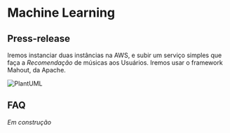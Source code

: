 # Machine Learning

## Press-release

Iremos instanciar duas instâncias na AWS, e subir um serviço simples que faça a _Recomendação_ de músicas aos Usuários. Iremos usar o framework Mahout, da Apache.

![PlantUML](http://www.plantuml.com/plantuml/png/POuzYaCn38HxdK8ds29bu46kuXybCTZImvR9fidPDqfumh25O3pwDEFBqD1rjWh4MlI9Sr27A9Dpw4zyK8HKPMOCZm4icP3IgHQUl_xAGKCCWo19suM95SVU2z-YYCAnHSV0Ad3RFk7lCMdfxp7f-OV0rskjST_WfMX1xC9nHzGEt0OM9UpbTbUKAze_pdXNtR-BIjUFxsLdrDDFAwdBFy1h5-P2d6UhVm00)

## FAQ
_Em construção_